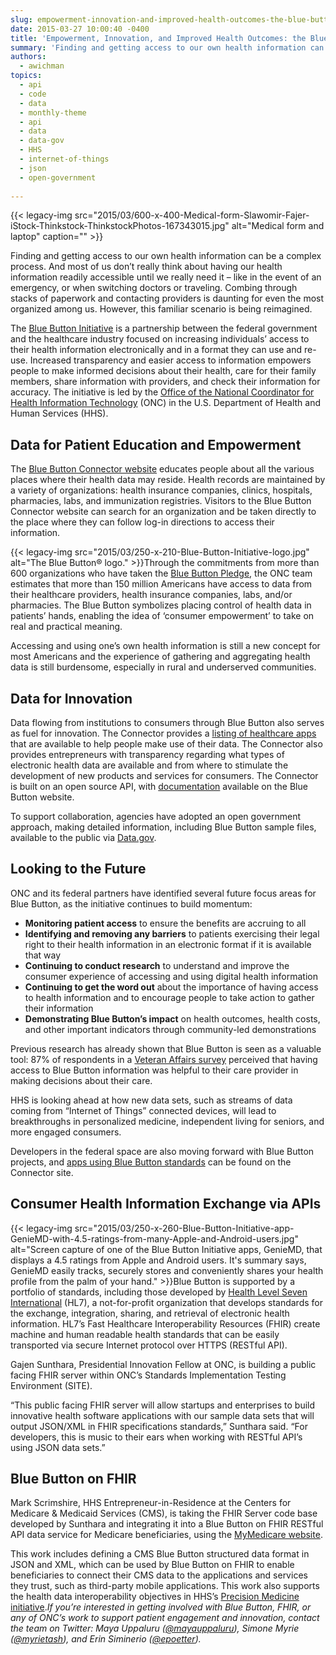 ```yaml
---
slug: empowerment-innovation-and-improved-health-outcomes-the-blue-button-initiative
date: 2015-03-27 10:00:40 -0400
title: 'Empowerment, Innovation, and Improved Health Outcomes: the Blue Button Initiative'
summary: 'Finding and getting access to our own health information can be a complex process. And most of us don’t really think about having our health information readily accessible until we really need it &ndash; like in the event of an emergency, or when switching doctors or traveling. Combing through stacks of paperwork and contacting providers'
authors:
  - awichman
topics:
  - api
  - code
  - data
  - monthly-theme
  - api
  - data
  - data-gov
  - HHS
  - internet-of-things
  - json
  - open-government
  
---
```


{{< legacy-img src="2015/03/600-x-400-Medical-form-Slawomir-Fajer-iStock-Thinkstock-ThinkstockPhotos-167343015.jpg" alt="Medical form and laptop" caption="" >}} 

Finding and getting access to our own health information can be a complex process. And most of us don’t really think about having our health information readily accessible until we really need it – like in the event of an emergency, or when switching doctors or traveling. Combing through stacks of paperwork and contacting providers is daunting for even the most organized among us. However, this familiar scenario is being reimagined.

The [Blue Button Initiative](http://www.healthit.gov/patients-families/blue-button/about-blue-button) is a partnership between the federal government and the healthcare industry focused on increasing individuals’ access to their health information electronically and in a format they can use and re-use. Increased transparency and easier access to information empowers people to make informed decisions about their health, care for their family members, share information with providers, and check their information for accuracy. The initiative is led by the [Office of the National Coordinator for Health Information Technology](http://www.healthit.gov/newsroom/about-onc) (ONC) in the U.S. Department of Health and Human Services (HHS).

## Data for Patient Education and Empowerment

The [Blue Button Connector website](http://bluebuttonconnector.healthit.gov/) educates people about all the various places where their health data may reside. Health records are maintained by a variety of organizations: health insurance companies, clinics, hospitals, pharmacies, labs, and immunization registries. Visitors to the Blue Button Connector website can search for an organization and be taken directly to the place where they can follow log-in directions to access their information.

{{< legacy-img src="2015/03/250-x-210-Blue-Button-Initiative-logo.jpg" alt="The Blue Button® logo." >}}Through the commitments from more than 600 organizations who have taken the [Blue Button Pledge](http://www.healthit.gov/patients-families/pledge-info), the ONC team estimates that more than 150 million Americans have access to data from their healthcare providers, health insurance companies, labs, and/or pharmacies. The Blue Button symbolizes placing control of health data in patients’ hands, enabling the idea of ‘consumer empowerment’ to take on real and practical meaning.

Accessing and using one’s own health information is still a new concept for most Americans and the experience of gathering and aggregating health data is still burdensome, especially in rural and underserved communities.

## Data for Innovation

Data flowing from institutions to consumers through Blue Button also serves as fuel for innovation. The Connector provides a [listing of healthcare apps](http://bluebuttonconnector.healthit.gov/apps/) that are available to help people make use of their data. The Connector also provides entrepreneurs with transparency regarding what types of electronic health data are available and from where to stimulate the development of new products and services for consumers. The Connector is built on an open source API, with [documentation](http://bluebuttonconnector.healthit.gov/developers/) available on the Blue Button website.

To support collaboration, agencies have adopted an open government approach, making detailed information, including Blue Button sample files, available to the public via [Data.gov](http://www.data.gov/).

## Looking to the Future

ONC and its federal partners have identified several future focus areas for Blue Button, as the initiative continues to build momentum:

  * **Monitoring patient access** to ensure the benefits are accruing to all
  * **Identifying and removing any barriers** to patients exercising their legal right to their health information in an electronic format if it is available that way
  * **Continuing to conduct research** to understand and improve the consumer experience of accessing and using digital health information
  * **Continuing to get the word out** about the importance of having access to health information and to encourage people to take action to gather their information
  * **Demonstrating Blue Button’s impact** on health outcomes, health costs, and other important indicators through community-led demonstrations

Previous research has already shown that Blue Button is seen as a valuable tool: 87% of respondents in a [Veteran Affairs survey](http://www.hsrd.research.va.gov/research/abstracts.cfm?Project_ID=2141701657) perceived that having access to Blue Button information was helpful to their care provider in making decisions about their care.

HHS is looking ahead at how new data sets, such as streams of data coming from “Internet of Things” connected devices, will lead to breakthroughs in personalized medicine, independent living for seniors, and more engaged consumers.

Developers in the federal space are also moving forward with Blue Button projects, and [apps using Blue Button standards](http://bluebuttonconnector.healthit.gov/apps/) can be found on the Connector site.

## Consumer Health Information Exchange via APIs

{{< legacy-img src="2015/03/250-x-260-Blue-Button-Initiative-app-GenieMD-with-4.5-ratings-from-many-Apple-and-Android-users.jpg" alt="Screen capture of one of the Blue Button Initiative apps, GenieMD, that displays a 4.5 ratings from Apple and Android users. It's summary says, GenieMD easily tracks, securely stores and conveniently shares your health profile from the palm of your hand." >}}Blue Button is supported by a portfolio of standards, including those developed by [Health Level Seven International](http://www.hl7.org/index.cfm) (HL7), a not-for-profit organization that develops standards for the exchange, integration, sharing, and retrieval of electronic health information. HL7’s Fast Healthcare Interoperability Resources (FHIR) create machine and human readable health standards that can be easily transported via secure Internet protocol over HTTPS (RESTful API).

Gajen Sunthara, Presidential Innovation Fellow at ONC, is building a public facing FHIR server within ONC’s Standards Implementation Testing Environment (SITE).

“This public facing FHIR server will allow startups and enterprises to build innovative health software applications with our sample data sets that will output JSON/XML in FHIR specifications standards,” Sunthara said. “For developers, this is music to their ears when working with RESTful API’s using JSON data sets.”

## Blue Button on FHIR

Mark Scrimshire, HHS Entrepreneur-in-Residence at the Centers for Medicare & Medicaid Services (CMS), is taking the FHIR Server code base developed by Sunthara and integrating it into a Blue Button on FHIR RESTful API data service for Medicare beneficiaries, using the [MyMedicare website](https://www.mymedicare.gov/).

This work includes defining a CMS Blue Button structured data format in JSON and XML, which can be used by Blue Button on FHIR to enable beneficiaries to connect their CMS data to the applications and services they trust, such as third-party mobile applications. This work also supports the health data interoperability objectives in HHS’s [Precision Medicine initiative](http://www.nih.gov/precisionmedicine/)._If you’re interested in getting involved with Blue Button, FHIR, or any of ONC’s work to support patient engagement and innovation, contact the team on Twitter: Maya Uppaluru ([@mayauppaluru](https://twitter.com/@mayauppaluru)), Simone Myrie ([@myrietash](https://twitter.com/@MyrieTash)), and Erin Siminerio ([@epoetter](https://twitter.com/@epoetter))._